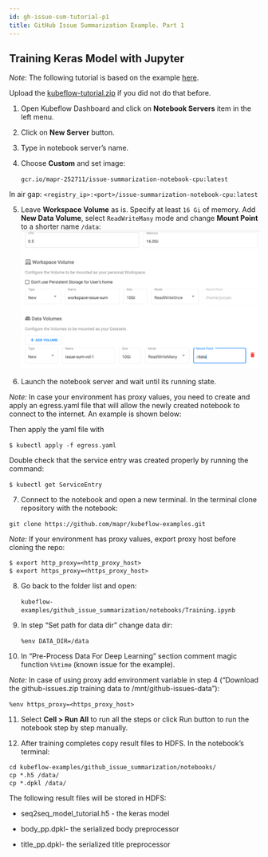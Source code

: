 ```yaml
---
id: gh-issue-sum-tutorial-p1 
title: GitHub Issue Summarization Example. Part 1
---
```


## Training Keras Model with Jupyter

_Note:_ The following tutorial is based on the example [here](https://github.com/mapr/kubeflow-examples/blob/master/github_issue_summarization/02_training_the_model.md). 

Upload the [kubeflow-tutorial.zip](kubeflow_tutorials_5.3.zip) if you did not do that before.

1. Open Kubeflow Dashboard and click on **Notebook Servers** item in the left menu.


2. Click on **New Server** button.


3. Type in notebook server’s name.


4. Choose **Custom** and set image:

   `gcr.io/mapr-252711/issue-summarization-notebook-cpu:latest` 


In air gap: `<registry_ip>:<port>/issue-summarization-notebook-cpu:latest`


5. Leave **Workspace Volume** as is. Specify at least `16 Gi` of memory. Add **New Data Volume**, select  `ReadWriteMany` mode and change **Mount Point** to a shorter name `/data`:
![Notebook Setup](notebook-setup.png)


6. Launch the notebook server and wait until its running state. 

_Note:_ In case your environment has proxy values, you need to create and apply an egress.yaml file that will allow the newly created notebook to connect to the internet. An example is shown below:

Then apply the yaml file with  

`$ kubectl apply -f egress.yaml`

Double check that the service entry was created properly by running the command: 

`$ kubectl get ServiceEntry `


7. Connect to the notebook and open a new terminal. In the terminal clone repository with the notebook: 

`git clone https://github.com/mapr/kubeflow-examples.git` 

_Note:_ If your environment has proxy values, export proxy host before cloning the repo: 

```
$ export http_proxy=<http_proxy_host> 
$ export https_proxy=<https_proxy_host> 
```


8. Go back to the folder list and open: 

   `kubeflow-examples/github_issue_summarization/notebooks/Training.ipynb`


9. In step “Set path for data dir” change data dir:

   `%env DATA_DIR=/data` 


10. In “Pre-Process Data For Deep Learning” section comment magic function `%%time` (known issue for the example).


_Note:_ In case of using proxy add environment variable in step 4 (“Download the github-issues.zip training data to /mnt/github-issues-data”):

   `%env https_proxy=<https_proxy_host>` 
  

11. Select **Cell > Run All** to run all the steps or click Run button to run the notebook step by step manually. 


12. After training completes copy result files to HDFS. In the notebook’s terminal: 

```
cd kubeflow-examples/github_issue_summarization/notebooks/ 
cp *.h5 /data/ 
cp *.dpkl /data/ 
```


The following result files will be stored in HDFS:

- seq2seq_model_tutorial.h5 - the keras model 

- body_pp.dpkl- the serialized body preprocessor 

- title_pp.dpkl- the serialized title preprocessor
